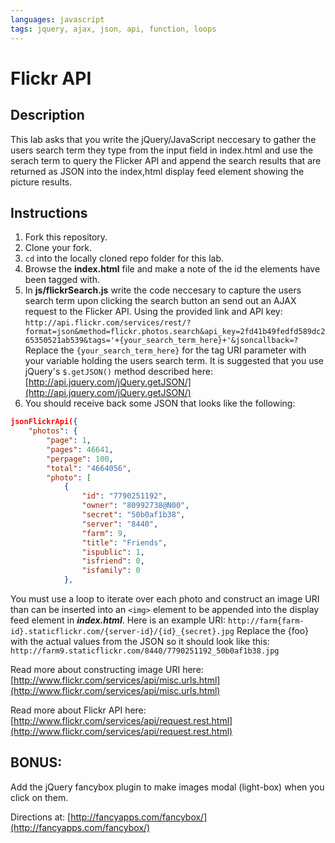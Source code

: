 ```yaml
---
languages: javascript
tags: jquery, ajax, json, api, function, loops
---
```


# Flickr API

## Description

This lab asks that you write the jQuery/JavaScript neccesary to gather the users search term they type from the input field in index.html and use the serach term to query the Flicker API and append the search results that are returned as JSON into the index,html display feed element showing the picture results.

## Instructions

1. Fork this repository.
2. Clone your fork.
3. `cd` into the locally cloned repo folder for this lab.
4. Browse the **index.html** file and make a note of the id the elements have been tagged with.
5. In **js/flickrSearch.js** write the code neccesary to capture the users search term upon clicking the search button an send out an AJAX request to the Flicker API. Using the provided link and API key:
`http://api.flickr.com/services/rest/?format=json&method=flickr.photos.search&api_key=2fd41b49fedfd589dc265350521ab539&tags='+{your_search_term_here}+'&jsoncallback=?`
Replace the `{your_search_term_here}` for the tag URI parameter with your variable holding the users search term. It is suggested that you use jQuery's `$.getJSON()` method described here: [http://api.jquery.com/jQuery.getJSON/](http://api.jquery.com/jQuery.getJSON/)
6. You should receive back some JSON that looks like the following:
```JSON
jsonFlickrApi({
    "photos": {
        "page": 1,
        "pages": 46641,
        "perpage": 100,
        "total": "4664056",
        "photo": [
            {
                "id": "7790251192",
                "owner": "80992738@N00",
                "secret": "50b0af1b38",
                "server": "8440",
                "farm": 9,
                "title": "Friends",
                "ispublic": 1,
                "isfriend": 0,
                "isfamily": 0
            },
```

You must use a loop to iterate over each photo and construct an image URI than can be inserted into an `<img>` element to be appended into the display feed element in ***index.html***. Here is an example URI:
`http://farm{farm-id}.staticflickr.com/{server-id}/{id}_{secret}.jpg`
Replace the {foo} with the actual values from the JSON so it should look like this:
`http://farm9.staticflickr.com/8440/7790251192_50b0af1b38.jpg`

Read more about constructing image URI here: [http://www.flickr.com/services/api/misc.urls.html](http://www.flickr.com/services/api/misc.urls.html)

Read more about Flickr API here: [http://www.flickr.com/services/api/request.rest.html](http://www.flickr.com/services/api/request.rest.html)

## BONUS:

Add the jQuery fancybox plugin to make images modal (light-box) when you click on them.

Directions at: [http://fancyapps.com/fancybox/](http://fancyapps.com/fancybox/)
